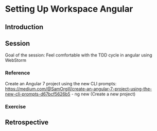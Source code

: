 ﻿# Setting Up Workspace Angular

## Introduction

## Session

Goal of the session:
  Feel comfortable with the TDD cycle in angular using WebStorm

### Reference

Create an Angular 7 project using the new CLI prompts:
https://medium.com/@SamOrgill/create-an-angular-7-project-using-the-new-cli-prompts-d67bcf5626b5
	- ng new (Create a new project)



### Exercise



## Retrospective
